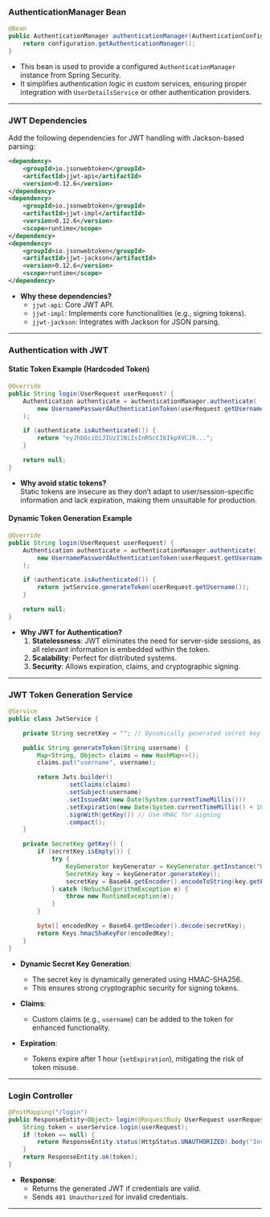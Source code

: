 ### **AuthenticationManager Bean**
```java
@Bean
public AuthenticationManager authenticationManager(AuthenticationConfiguration configuration) throws Exception {
    return configuration.getAuthenticationManager();
}
```
- This bean is used to provide a configured `AuthenticationManager` instance from Spring Security.  
- It simplifies authentication logic in custom services, ensuring proper integration with `UserDetailsService` or other authentication providers.

---

### **JWT Dependencies**
Add the following dependencies for JWT handling with Jackson-based parsing:
```xml
<dependency>
    <groupId>io.jsonwebtoken</groupId>
    <artifactId>jjwt-api</artifactId>
    <version>0.12.6</version>
</dependency>
<dependency>
    <groupId>io.jsonwebtoken</groupId>
    <artifactId>jjwt-impl</artifactId>
    <version>0.12.6</version>
    <scope>runtime</scope>
</dependency>
<dependency>
    <groupId>io.jsonwebtoken</groupId>
    <artifactId>jjwt-jackson</artifactId>
    <version>0.12.6</version>
    <scope>runtime</scope>
</dependency>
```
- **Why these dependencies?**
  - `jjwt-api`: Core JWT API.
  - `jjwt-impl`: Implements core functionalities (e.g., signing tokens).
  - `jjwt-jackson`: Integrates with Jackson for JSON parsing.

---

### **Authentication with JWT**
#### Static Token Example (Hardcoded Token)
```java
@Override
public String login(UserRequest userRequest) {
    Authentication authenticate = authenticationManager.authenticate(
        new UsernamePasswordAuthenticationToken(userRequest.getUsername(), userRequest.getPassword())
    );

    if (authenticate.isAuthenticated()) {
        return "eyJhbGciOiJIUzI1NiIsInR5cCI6IkpXVCJ9...";
    }

    return null;
}
```
- **Why avoid static tokens?**  
  Static tokens are insecure as they don’t adapt to user/session-specific information and lack expiration, making them unsuitable for production.

#### Dynamic Token Generation Example
```java
@Override
public String login(UserRequest userRequest) {
    Authentication authenticate = authenticationManager.authenticate(
        new UsernamePasswordAuthenticationToken(userRequest.getUsername(), userRequest.getPassword())
    );

    if (authenticate.isAuthenticated()) {
        return jwtService.generateToken(userRequest.getUsername());
    }

    return null;
}
```
- **Why JWT for Authentication?**  
  1. **Statelessness**: JWT eliminates the need for server-side sessions, as all relevant information is embedded within the token.  
  2. **Scalability**: Perfect for distributed systems.  
  3. **Security**: Allows expiration, claims, and cryptographic signing.

---

### **JWT Token Generation Service**
```java
@Service
public class JwtService {

    private String secretKey = ""; // Dynamically generated secret key

    public String generateToken(String username) {
        Map<String, Object> claims = new HashMap<>();
        claims.put("username", username);

        return Jwts.builder()
                .setClaims(claims)
                .setSubject(username)
                .setIssuedAt(new Date(System.currentTimeMillis()))
                .setExpiration(new Date(System.currentTimeMillis() + 1000 * 60 * 60)) // 1 hour validity
                .signWith(getKey()) // Use HMAC for signing
                .compact();
    }

    private SecretKey getKey() {
        if (secretKey.isEmpty()) {
            try {
                KeyGenerator keyGenerator = KeyGenerator.getInstance("HmacSHA256");
                SecretKey key = keyGenerator.generateKey();
                secretKey = Base64.getEncoder().encodeToString(key.getEncoded());
            } catch (NoSuchAlgorithmException e) {
                throw new RuntimeException(e);
            }
        }

        byte[] encodedKey = Base64.getDecoder().decode(secretKey);
        return Keys.hmacShaKeyFor(encodedKey);
    }
}
```
- **Dynamic Secret Key Generation**:  
  - The secret key is dynamically generated using HMAC-SHA256.  
  - This ensures strong cryptographic security for signing tokens.  

- **Claims**:  
  - Custom claims (e.g., `username`) can be added to the token for enhanced functionality.  

- **Expiration**:  
  - Tokens expire after 1 hour (`setExpiration`), mitigating the risk of token misuse.

---

### **Login Controller**
```java
@PostMapping("/login")
public ResponseEntity<Object> login(@RequestBody UserRequest userRequest) {
    String token = userService.login(userRequest);
    if (token == null) {
        return ResponseEntity.status(HttpStatus.UNAUTHORIZED).body("Invalid credentials");
    }
    return ResponseEntity.ok(token);
}
```
- **Response**:
  - Returns the generated JWT if credentials are valid.
  - Sends `401 Unauthorized` for invalid credentials.

---
